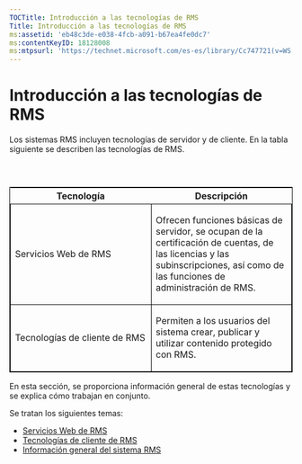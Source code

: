 ```yaml
---
TOCTitle: Introducción a las tecnologías de RMS
Title: Introducción a las tecnologías de RMS
ms:assetid: 'eb48c3de-e038-4fcb-a091-b67ea4fe0dc7'
ms:contentKeyID: 18128008
ms:mtpsurl: 'https://technet.microsoft.com/es-es/library/Cc747721(v=WS.10)'
---
```


Introducción a las tecnologías de RMS
=====================================

Los sistemas RMS incluyen tecnologías de servidor y de cliente. En la tabla siguiente se describen las tecnologías de RMS.

###  

<p> </p>
<table style="border:1px solid black;">
<colgroup>
<col width="50%" />
<col width="50%" />
</colgroup>
<thead>
<tr class="header">
<th>Tecnología</th>
<th>Descripción</th>
</tr>
</thead>
<tbody>
<tr class="odd">
<td style="border:1px solid black;"><p>Servicios Web de RMS</p></td>
<td style="border:1px solid black;"><p>Ofrecen funciones básicas de servidor, se ocupan de la certificación de cuentas, de las licencias y las subinscripciones, así como de las funciones de administración de RMS.</p></td>
</tr>
<tr class="even">
<td style="border:1px solid black;"><p>Tecnologías de cliente de RMS</p></td>
<td style="border:1px solid black;"><p>Permiten a los usuarios del sistema crear, publicar y utilizar contenido protegido con RMS.</p></td>
</tr>
</tbody>
</table>
  
En esta sección, se proporciona información general de estas tecnologías y se explica cómo trabajan en conjunto.
  
Se tratan los siguientes temas:
  
-   [Servicios Web de RMS](https://technet.microsoft.com/ed8dbb2e-0590-4502-afc4-54f66b96d515)  
-   [Tecnologías de cliente de RMS](https://technet.microsoft.com/6980468a-fc8c-489b-966f-2921ec268e74)  
-   [Información general del sistema RMS](https://technet.microsoft.com/cbd14635-e17e-42b8-9fd8-6fdce42ffe07)
